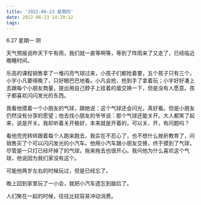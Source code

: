 ```yaml
---
title: '2022-06-23 星期四'
date: 2022-06-23 14:29:12
tags:
---
```


6.27 星期一 阴

天气预报说昨天下午有雨，我们就一直等啊等，等到了阵雨来了又走了，已经临近晚睡时间。

乐高的课程销售拿了一堆闪亮气球过来，小孩子们都抢着要，五个孩子只有三个，小宇小凡要得晚了，只好眼巴巴地看。小凡会抢，抢到手了拿着玩；小宇好好凑上去跟每个小朋友商量，提出用自己脖子上挂着的蛋交换一下，但是没有人愿意。孩子都喜欢闪闪发光的东西。

我看他摸着一个小朋友的气球，跟她说：这个气球还会闪光，真好看。但是小朋友仍然没有分享的愿望；他去找小朋友的爷爷说：那个气球还能关开。大人都笑了起来，说是开关。我却听着关开极好，本来就是开着的，可以关、开，有问题吗？

看他兜兜转转跟着每个人跑来跑去，我实在不忍心了，也不想什么挫折教育了，问销售买了个可以闪闪发光的小汽车。他用小汽车跟小朋友交换，终于摸到了气球，尽管是一只灯已经坏掉了的气球，拖来拖去也很开心。我问他为什么喜欢这个气球，他说因为我们家没有这个。

可能他两岁左右的时候玩过，但是已经忘了。

晚上回到家里玩了一小会，就把小汽车遗忘到脑后了。

人们聚在一起的时候，往往比较容易冲动消费。




